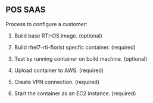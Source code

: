 POS SAAS
--------
Process to configure a customer:

1. Build base RTI-OS image. (optional)

2. Build rhel7-rti-florist specfic container. (required)

3. Test by running container on build machine. (optional)

4. Upload container to AWS. (required)

5. Create VPN connection. (required)

6. Start the container as an EC2 instance. (required)
